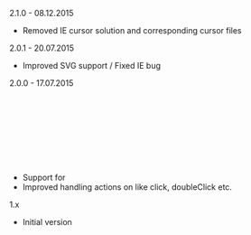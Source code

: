 2.1.0 - 08.12.2015
- Removed IE cursor solution and corresponding cursor files	

2.0.1 - 20.07.2015
- Improved SVG support / Fixed IE bug

2.0.0 - 17.07.2015
- Support for <svg> element
- Improved handling actions on like click, doubleClick etc.

1.x
- Initial version
